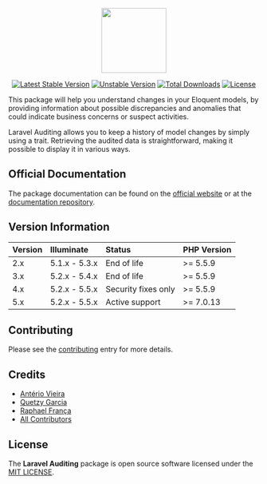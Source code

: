 <p align="center">
<a href="http://laravel-auditing.com" target="_blank"><img width="130" src="http://www.laravel-auditing.com/assets/img/laravel-auditing-logo.png#v2"></a>
</p>

<p align="center">
<a href="https://packagist.org/packages/owen-it/laravel-auditing"><img src="https://poser.pugx.org/owen-it/laravel-auditing/v/stable.svg" alt="Latest Stable Version"></a>
<a href="https://packagist.org/packages/owen-it/laravel-auditing"><img src="https://poser.pugx.org/owen-it/laravel-auditing/v/unstable.svg" alt="Unstable Version"></a>
<a href="https://packagist.org/packages/owen-it/laravel-auditing"><img src="https://poser.pugx.org/owen-it/laravel-auditing/d/total.svg" alt="Total Downloads"></a>
<a href="https://packagist.org/packages/owen-it/laravel-auditing"><img src="https://poser.pugx.org/owen-it/laravel-auditing/license.svg" alt="License"></a>
</p>

This package will help you understand changes in your Eloquent models, by providing information about possible discrepancies and anomalies that could indicate business concerns or suspect activities. 

Laravel Auditing allows you to keep a history of model changes by simply using a trait. Retrieving the audited data is straightforward, making it possible to display it in various ways.

## Official Documentation
The package documentation can be found on the [official website](http://laravel-auditing.com) or at the [documentation repository](https://github.com/owen-it/laravel-auditing-doc/blob/master/documentation.md).

## Version Information
 Version   | Illuminate    | Status              | PHP Version
:----------|:--------------|:--------------------|:------------
 2.x       | 5.1.x - 5.3.x | End of life         | >= 5.5.9
 3.x       | 5.2.x - 5.4.x | End of life         | >= 5.5.9
 4.x       | 5.2.x - 5.5.x | Security fixes only | >= 5.5.9
 5.x       | 5.2.x - 5.5.x | Active support      | >= 7.0.13

## Contributing
Please see the [contributing](http://laravel-auditing.com/docs/master/contributing) entry for more details.

## Credits
- [Antério Vieira](https://github.com/anteriovieira)
- [Quetzy Garcia](https://github.com/quetzyg)
- [Raphael França](https://github.com/raphaelfranca)
- [All Contributors](https://github.com/owen-it/laravel-auditing/graphs/contributors)

## License
The **Laravel Auditing** package is open source software licensed under the [MIT LICENSE](LICENSE.md).

